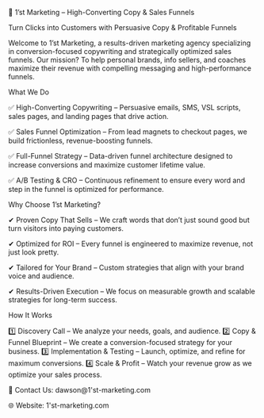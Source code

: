 🚀 1’st Marketing – High-Converting Copy & Sales Funnels

Turn Clicks into Customers with Persuasive Copy & Profitable Funnels

Welcome to 1’st Marketing, a results-driven marketing agency specializing in conversion-focused copywriting and strategically optimized sales funnels. Our mission? To help personal brands, info sellers, and coaches maximize their revenue with compelling messaging and high-performance funnels.

What We Do

✅ High-Converting Copywriting – Persuasive emails, SMS, VSL scripts, sales pages, and landing pages that drive action.

✅ Sales Funnel Optimization – From lead magnets to checkout pages, we build frictionless, revenue-boosting funnels.

✅ Full-Funnel Strategy – Data-driven funnel architecture designed to increase conversions and maximize customer lifetime value.

✅ A/B Testing & CRO – Continuous refinement to ensure every word and step in the funnel is optimized for performance.

Why Choose 1’st Marketing?

✔ Proven Copy That Sells – We craft words that don’t just sound good but turn visitors into paying customers.

✔ Optimized for ROI – Every funnel is engineered to maximize revenue, not just look pretty.

✔ Tailored for Your Brand – Custom strategies that align with your brand voice and audience.

✔ Results-Driven Execution – We focus on measurable growth and scalable strategies for long-term success.

How It Works

1️⃣ Discovery Call – We analyze your needs, goals, and audience.
2️⃣ Copy & Funnel Blueprint – We create a conversion-focused strategy for your business.
3️⃣ Implementation & Testing – Launch, optimize, and refine for maximum conversions.
4️⃣ Scale & Profit – Watch your revenue grow as we optimize your sales process.


📧 Contact Us: dawson@1'st-marketing.com

🌐 Website: 1'st-marketing.com